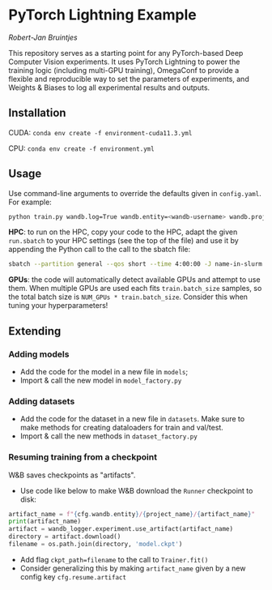 # PyTorch Lightning Example

*Robert-Jan Bruintjes*

This repository serves as a starting point for any PyTorch-based Deep Computer Vision experiments. It uses PyTorch Lightning to power the training logic (including multi-GPU training), OmegaConf to provide a flexible and reproducible way to set the parameters of experiments, and Weights & Biases to log all experimental results and outputs.

## Installation

CUDA: `conda env create -f environment-cuda11.3.yml`

CPU: `conda env create -f environment.yml`

## Usage

Use command-line arguments to override the defaults given in `config.yaml`. For example:

```bash
python train.py wandb.log=True wandb.entity=<wandb-username> wandb.project=<wandb-project> wandb.experiment_name=<name-in-wandb> dataset.name=MNIST dataset.data_dir=./data dataset.channels=1 dataset.classes=10 model.name=LeNet
```

**HPC**: to run on the HPC, copy your code to the HPC, adapt the given `run.sbatch` to your HPC settings (see the top of the file) and use it by appending the Python call to the call to the sbatch file:

```bash
sbatch --partition general --qos short --time 4:00:00 -J name-in-slurm run.sbatch python train.py wandb.log=True wandb.entity=<wandb-username> wandb.project=<wandb-project> wandb.experiment_name=<name-in-wandb> dataset.name=MNIST dataset.data_dir=./data dataset.channels=1 dataset.classes=10 model.name=LeNet
```

**GPUs**: the code will automatically detect available GPUs and attempt to use them. When multiple GPUs are used each fits `train.batch_size` samples, so the total batch size is `NUM_GPUs * train.batch_size`. Consider this when tuning your hyperparameters!

## Extending

### Adding models

- Add the code for the model in a new file in `models`;
- Import & call the new model in `model_factory.py`

### Adding datasets

- Add the code for the dataset in a new file in `datasets`. Make sure to make methods for creating dataloaders for train and val/test.
- Import & call the new methods in `dataset_factory.py`

### Resuming training from a checkpoint

W&B saves checkpoints as "artifacts".

- Use code like below to make W&B download the `Runner` checkpoint to disk:

```python
artifact_name = f"{cfg.wandb.entity}/{project_name}/{artifact_name}"
print(artifact_name)
artifact = wandb_logger.experiment.use_artifact(artifact_name)
directory = artifact.download()
filename = os.path.join(directory, 'model.ckpt')
```

- Add flag `ckpt_path=filename` to the call to `Trainer.fit()`
- Consider generalizing this by making `artifact_name` given by a new config key `cfg.resume.artifact`
